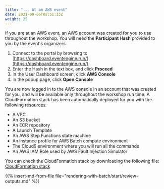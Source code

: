 ```yaml
---
title: "... At an AWS event"
date: 2021-09-06T08:51:33Z
weight: 25
---
```


If you are at an AWS event, an AWS account was created for you to use throughout the workshop. You will need the **Participant Hash** provided to you by the event's organizers.

1. Connect to the portal by browsing to [https://dashboard.eventengine.run/](https://dashboard.eventengine.run/).
2. Enter the Hash in the text box, and click **Proceed**
3. In the User Dashboard screen, click **AWS Console**
4. In the popup page, click **Open Console**

You are now logged in to the AWS console in an account that was created for you, and will be available only throughout the workshop run time. A CloudFormation stack has been automatically deployed for you with the following resources:

- A VPC
- An S3 bucket
- An ECR repository
- A Launch Template
- An AWS Step Functions state machine
- An instance profile for AWS Batch compute environment
- The Cloud9 environment where you will run all the commands
- An AWS IAM Role used by AWS Fault Injection Simulator

You can check the CloudFormation stack by downloading the following file: [CloudFormation stack](https://raw.githubusercontent.com/awslabs/ec2-spot-workshops/master/content/rendering-with-batch/rendering-with-batch.files/stack.yaml)

{{% insert-md-from-file file="rendering-with-batch/start/review-outputs.md" %}}
